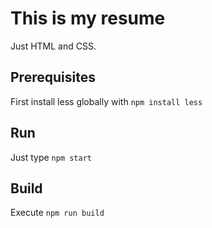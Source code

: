 # This is my resume

Just HTML and CSS.

## Prerequisites

First install less globally with `npm install less`

## Run

Just type `npm start`

## Build

Execute `npm run build`